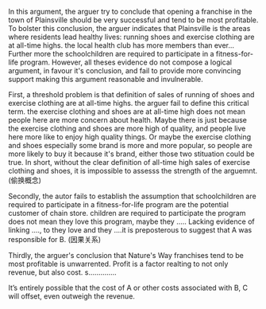 In this argument, the arguer try to conclude that opening a franchise in the town of Plainsville should be very successful and tend to be most profitable. To bolster this conclusion, the arguer indicates that Plainsville is the areas where residents lead healthy lives: running shoes and exercise clothing are at all-time highs. the local health club has more members than ever... Further more the schoolchildren are required to participate in a fitness-for-life program. However, all theses evidence do not compose a logical argument, in favour it's conclusion, and fail to provide more convincing support making this argument reasonable and invulnerable.

First, a threshold problem is that definition of sales of running of shoes and exercise clothing are at all-time highs. the arguer fail to define this critical term. the exercise clothing and shoes are at all-time high does not mean people here are more concern about health. Maybe there is just because the exercise clothing and shoes are more high of quality, and people live here more like to enjoy high quality things. Or maybe the exercise clothing and shoes especially some brand is
more and more popular, so people are more likely to buy it because it's brand, either those two stituation could be true. In short, without the clear definition of all-time high sales of exercise clothing and shoes, it is impossible to assesss the strength of the arguemnt. (偷换概念)

Secondly, the autor fails to establish the assumption that schoolchildren are required to participate in a fitness-for-life program are the potential customer of chain store. children are required to participate the program does not mean they love this program, maybe they .....
Lacking evidence of linking ...., to they love and they ....it is preposterous to suggest that A was responsible for B. (因果关系)

Thirdly, the arguer's conclusion that Nature's Way franchises tend to be most profitable is unwarrented.
Profit is a factor realting to not only revenue, but also cost. s..............

It’s entirely possible that the cost of A or other costs associated with B, C will offset, even outweigh the revenue. 

